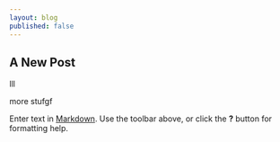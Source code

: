 ```yaml
---
layout: blog
published: false
---
```

## A New Post

lll

more stufgf

Enter text in [Markdown](http://daringfireball.net/projects/markdown/). Use the toolbar above, or click the **?** button for formatting help.
